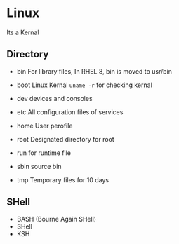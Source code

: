 # Linux
Its a Kernal 



## Directory

- bin 
For library files, In RHEL 8, bin is moved to usr/bin

- boot
Linux Kernal
`uname -r` for checking kernal

- dev
devices and consoles

-  etc
All configuration files of services

- home
User perofile

- root
Designated directory for root

- run
for runtime file 

- sbin
source bin

- tmp
Temporary files for 10 days


## SHell

- BASH (Bourne Again SHell)
- SHell
- KSH


